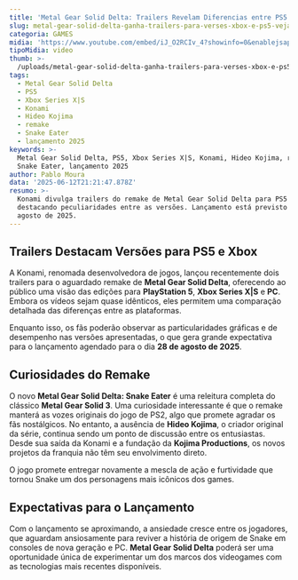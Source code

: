 ```yaml
---
title: 'Metal Gear Solid Delta: Trailers Revelam Diferencias entre PS5 e Xbox'
slug: metal-gear-solid-delta-ganha-trailers-para-verses-xbox-e-ps5-veja-diferenas
categoria: GAMES
midia: 'https://www.youtube.com/embed/iJ_O2RCIv_4?showinfo=0&enablejsapi=1'
tipoMidia: video
thumb: >-
  /uploads/metal-gear-solid-delta-ganha-trailers-para-verses-xbox-e-ps5-veja-diferenas-thumb.png
tags:
  - Metal Gear Solid Delta
  - PS5
  - Xbox Series X|S
  - Konami
  - Hideo Kojima
  - remake
  - Snake Eater
  - lançamento 2025
keywords: >-
  Metal Gear Solid Delta, PS5, Xbox Series X|S, Konami, Hideo Kojima, remake,
  Snake Eater, lançamento 2025
author: Pablo Moura
data: '2025-06-12T21:21:47.878Z'
resumo: >-
  Konami divulga trailers do remake de Metal Gear Solid Delta para PS5 e Xbox,
  destacando peculiaridades entre as versões. Lançamento está previsto para
  agosto de 2025.
---
```


## Trailers Destacam Versões para PS5 e Xbox

A Konami, renomada desenvolvedora de jogos, lançou recentemente dois trailers para o aguardado remake de **Metal Gear Solid Delta**, oferecendo ao público uma visão das edições para **PlayStation 5**, **Xbox Series X|S** e **PC**. Embora os vídeos sejam quase idênticos, eles permitem uma comparação detalhada das diferenças entre as plataformas.

Enquanto isso, os fãs poderão observar as particularidades gráficas e de desempenho nas versões apresentadas, o que gera grande expectativa para o lançamento agendado para o dia **28 de agosto de 2025**.

## Curiosidades do Remake

O novo **Metal Gear Solid Delta: Snake Eater** é uma releitura completa do clássico **Metal Gear Solid 3**. Uma curiosidade interessante é que o remake manterá as vozes originais do jogo de PS2, algo que promete agradar os fãs nostálgicos. No entanto, a ausência de **Hideo Kojima**, o criador original da série, continua sendo um ponto de discussão entre os entusiastas. Desde sua saída da Konami e a fundação da **Kojima Productions**, os novos projetos da franquia não têm seu envolvimento direto.

O jogo promete entregar novamente a mescla de ação e furtividade que tornou Snake um dos personagens mais icônicos dos games.

## Expectativas para o Lançamento

Com o lançamento se aproximando, a ansiedade cresce entre os jogadores, que aguardam ansiosamente para reviver a história de origem de Snake em consoles de nova geração e PC. **Metal Gear Solid Delta** poderá ser uma oportunidade única de experimentar um dos marcos dos videogames com as tecnologias mais recentes disponíveis.
